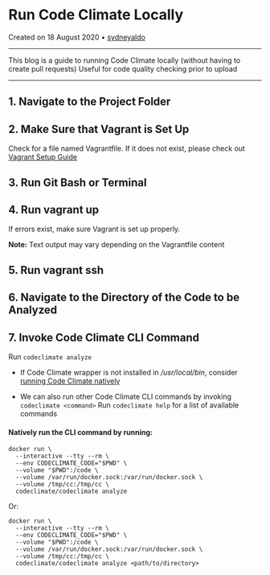 # Run Code Climate Locally

Created on 18 August 2020 • [sydneyaldo](https://github.com/sydneyaldo)

---
This blog is a guide to running Code Climate locally (without having to create pull requests)
Useful for code quality checking prior to upload

---


## 1. Navigate to the Project Folder

## 2. Make Sure that Vagrant is Set Up

Check for a file named Vagrantfile. If it does not exist, please check out [Vagrant Setup Guide](https://learn.hashicorp.com/collections/vagrant/getting-started)

## 3. Run Git Bash or Terminal

## 4. Run **vagrant up**

If errors exist, make sure Vagrant is set up properly.

**Note:** Text output may vary depending on the Vagrantfile content

## 5. Run **vagrant ssh**

## 6. Navigate to the Directory of the Code to be Analyzed

## 7. Invoke Code Climate CLI Command

Run `codeclimate analyze`

- If Code Climate wrapper is not installed in */usr/local/bin*, consider [running Code Climate natively](#natively-run-the-CLI-command-by-running:) 

- We can also run other Code Climate CLI commands by invoking `codeclimate <command>`
	Run `codeclimate help` for a list of available commands
 

#### Natively run the CLI command by running:

```
docker run \
  --interactive --tty --rm \
  --env CODECLIMATE_CODE="$PWD" \
  --volume "$PWD":/code \
  --volume /var/run/docker.sock:/var/run/docker.sock \
  --volume /tmp/cc:/tmp/cc \
  codeclimate/codeclimate analyze
 ```

Or: 

```
docker run \
  --interactive --tty --rm \
  --env CODECLIMATE_CODE="$PWD" \
  --volume "$PWD":/code \
  --volume /var/run/docker.sock:/var/run/docker.sock \
  --volume /tmp/cc:/tmp/cc \
  codeclimate/codeclimate analyze <path/to/directory>
 ```
